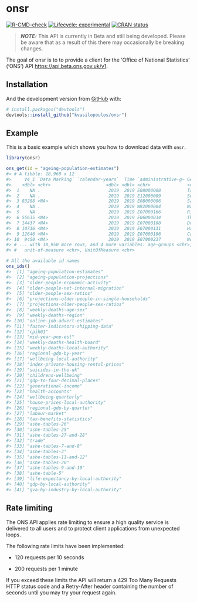 
<!-- README.md is generated from README.Rmd. Please edit that file -->

# onsr

<!-- badges: start -->

[![R-CMD-check](https://github.com/kvasilopoulos/onsr/workflows/R-CMD-check/badge.svg)](https://github.com/kvasilopoulos/onsr/actions)
[![Lifecycle:
experimental](https://img.shields.io/badge/lifecycle-experimental-orange.svg)](https://lifecycle.r-lib.org/articles/stages.html#experimental)
[![CRAN
status](https://www.r-pkg.org/badges/version/onsr)](https://CRAN.R-project.org/package=onsr)
<!-- badges: end -->

> ***NOTE:*** This API is currently in Beta and still being developed.
> Please be aware that as a result of this there may occasionally be
> breaking changes.

The goal of onsr is to to provide a client for the ‘Office of National
Statistics’ (‘ONS’) API <https://api.beta.ons.gov.uk/v1>.

## Installation

And the development version from [GitHub](https://github.com/) with:

``` r
# install.packages("devtools")
devtools::install_github("kvasilopoulos/onsr")
```

## Example

This is a basic example which shows you how to download data with
`onsr`.

``` r
library(onsr)

ons_get(id = "ageing-population-estimates")
#> # A tibble: 18,960 x 12
#>     V4_1 `Data Marking` `calendar-years`  Time `administrative-g~ Geography  sex   Sex  
#>    <dbl> <chr>                     <dbl> <dbl> <chr>              <chr>      <chr> <chr>
#>  1    NA .                          2019  2019 E08000008          Tameside   fema~ Fema~
#>  2    NA .                          2019  2019 E12000009          South West fema~ Fema~
#>  3 83288 <NA>                       2019  2019 E08000006          Salford    fema~ Fema~
#>  4    NA .                          2019  2019 W92000004          Wales      male  Male 
#>  5    NA .                          2019  2019 E07000166          Richmonds~ all   All  
#>  6 55635 <NA>                       2019  2019 E06000034          Thurrock   fema~ Fema~
#>  7 14437 <NA>                       2019  2019 E07000108          Dover      fema~ Fema~
#>  8 10736 <NA>                       2019  2019 E07000131          Harborough fema~ Fema~
#>  9 12646 <NA>                       2019  2019 E07000106          Canterbury fema~ Fema~
#> 10  9450 <NA>                       2019  2019 E07000237          Worcester  fema~ Fema~
#> # ... with 18,950 more rows, and 4 more variables: age-groups <chr>, AgeGroups <chr>,
#> #   unit-of-measure <chr>, UnitOfMeasure <chr>

# All the available id names
ons_ids()
#>  [1] "ageing-population-estimates"                  
#>  [2] "ageing-population-projections"                
#>  [3] "older-people-economic-activity"               
#>  [4] "older-people-net-internal-migration"          
#>  [5] "older-people-sex-ratios"                      
#>  [6] "projections-older-people-in-single-households"
#>  [7] "projections-older-people-sex-ratios"          
#>  [8] "weekly-deaths-age-sex"                        
#>  [9] "weekly-deaths-region"                         
#> [10] "online-job-advert-estimates"                  
#> [11] "faster-indicators-shipping-data"              
#> [12] "cpih01"                                       
#> [13] "mid-year-pop-est"                             
#> [14] "weekly-deaths-health-board"                   
#> [15] "weekly-deaths-local-authority"                
#> [16] "regional-gdp-by-year"                         
#> [17] "wellbeing-local-authority"                    
#> [18] "index-private-housing-rental-prices"          
#> [19] "suicides-in-the-uk"                           
#> [20] "childrens-wellbeing"                          
#> [21] "gdp-to-four-decimal-places"                   
#> [22] "generational-income"                          
#> [23] "health-accounts"                              
#> [24] "wellbeing-quarterly"                          
#> [25] "house-prices-local-authority"                 
#> [26] "regional-gdp-by-quarter"                      
#> [27] "labour-market"                                
#> [28] "tax-benefits-statistics"                      
#> [29] "ashe-tables-26"                               
#> [30] "ashe-tables-25"                               
#> [31] "ashe-tables-27-and-28"                        
#> [32] "trade"                                        
#> [33] "ashe-tables-7-and-8"                          
#> [34] "ashe-tables-3"                                
#> [35] "ashe-tables-11-and-12"                        
#> [36] "ashe-tables-20"                               
#> [37] "ashe-tables-9-and-10"                         
#> [38] "ashe-table-5"                                 
#> [39] "life-expectancy-by-local-authority"           
#> [40] "gdp-by-local-authority"                       
#> [41] "gva-by-industry-by-local-authority"
```

## Rate limiting

The ONS API applies rate limiting to ensure a high quality service is
delivered to all users and to protect client applications from
unexpected loops.

The following rate limits have been implemented:

-   120 requests per 10 seconds

-   200 requests per 1 minute

If you exceed these limits the API will return a 429 Too Many Requests
HTTP status code and a Retry-After header containing the number of
seconds until you may try your request again.
